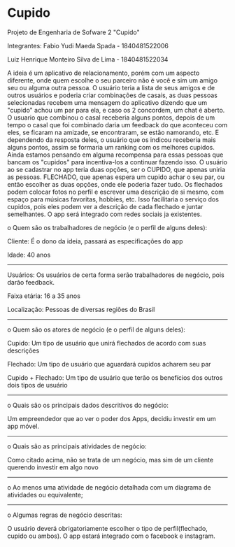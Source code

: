 # Cupido
Projeto de Engenharia de Sofware 2 "Cupido" 

Integrantes:
Fabio Yudi Maeda Spada - 1840481522006

Luiz Henrique Monteiro Silva de Lima - 1840481522034

A ideia é um aplicativo de relacionamento, porém com um aspecto diferente, onde quem escolhe o seu parceiro não é você e sim um amigo seu ou alguma outra pessoa. O usuário teria a lista de seus amigos e de outros usuários e poderia criar combinações de casais, as duas pessoas selecionadas recebem uma mensagem do aplicativo dizendo que um "cupido" achou um par para ela, e caso os 2 concordem, um chat é aberto.
O usuario que combinou o casal receberia alguns pontos, depois de um tempo o casal que foi combinado daria um feedback do que aconteceu com eles, se ficaram na amizade, se encontraram, se estão namorando, etc. E dependendo da resposta deles, o usuário que os indicou receberia mais alguns pontos, assim se formaria um ranking com os melhores cupidos.
Ainda estamos pensando em alguma recompensa para essas pessoas que bancam os "cupidos" para incentiva-los a continuar fazendo isso. 
O usuário ao se cadastrar no app teria duas opções, ser o CUPIDO, que apenas uniria as pessoas. FLECHADO, que apenas espera um cupido achar o seu par, ou então escolher as duas opções, onde ele poderia fazer tudo.
Os flechados podem colocar fotos no perfil e escrever uma descrição de si mesmo, com espaço para músicas favoritas, hobbies, etc. Isso facilitaria o serviço dos cupidos, pois eles podem ver a descrição de cada flechado e juntar semelhantes.
O app será integrado com redes sociais ja existentes.

o	Quem são os trabalhadores de negócio (e o perfil de alguns deles):


Cliente: É o dono da ideia, passará as especificações do app

Idade: 40 anos
_________________________________________________________________________________
Usuários: Os usuários de certa forma serão trabalhadores de negócio, pois darão feedback.

Faixa etária: 16 a 35 anos

Localização: Pessoas de diversas regiões do Brasil
_________________________________________________________________________________
o	Quem são os atores de negócio (e o perfil de alguns deles):

Cupido: Um tipo de usuário que unirá flechados de acordo com suas descrições

Flechado: Um tipo de usuário que aguardará cupidos acharem seu par

Cupido + Flechado: Um tipo de usuário que terão os benefícios dos outros dois tipos de usuário
_________________________________________________________________________________
o	Quais são os principais dados descritivos do negócio:

Um empreendedor que ao ver o poder dos Apps, decidiu investir em um app móvel.
_________________________________________________________________________________
o	Quais são as principais atividades de negócio:

Como citado acima, não se trata de um negócio, mas sim de um cliente querendo investir em algo novo
_________________________________________________________________________________
o Ao menos uma atividade de negócio detalhada com um diagrama de atividades ou equivalente;



_________________________________________________________________________________
o Algumas regras de negócio descritas:

O usuário deverá obrigatoriamente escolher o tipo de perfil(flechado, cupido ou ambos).
O app estará integrado com o facebook e instagram.



